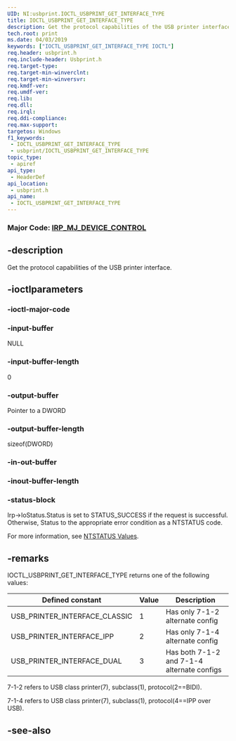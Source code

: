 ```yaml
---
UID: NI:usbprint.IOCTL_USBPRINT_GET_INTERFACE_TYPE
title: IOCTL_USBPRINT_GET_INTERFACE_TYPE
description: Get the protocol capabilities of the USB printer interface.
tech.root: print
ms.date: 04/03/2019
keywords: ["IOCTL_USBPRINT_GET_INTERFACE_TYPE IOCTL"]
req.header: usbprint.h
req.include-header: Usbprint.h
req.target-type: 
req.target-min-winverclnt: 
req.target-min-winversvr: 
req.kmdf-ver: 
req.umdf-ver: 
req.lib: 
req.dll: 
req.irql: 
req.ddi-compliance: 
req.max-support: 
targetos: Windows
f1_keywords:
 - IOCTL_USBPRINT_GET_INTERFACE_TYPE
 - usbprint/IOCTL_USBPRINT_GET_INTERFACE_TYPE
topic_type:
 - apiref
api_type:
 - HeaderDef
api_location:
 - usbprint.h
api_name:
 - IOCTL_USBPRINT_GET_INTERFACE_TYPE
---
```


### Major Code:  [IRP_MJ_DEVICE_CONTROL](/windows-hardware/drivers/kernel/irp-mj-device-control)

## -description

Get the protocol capabilities of the USB printer interface.

## -ioctlparameters

### -ioctl-major-code

### -input-buffer

NULL

### -input-buffer-length

0

### -output-buffer

Pointer to a DWORD

### -output-buffer-length

sizeof(DWORD)

### -in-out-buffer

### -inout-buffer-length

### -status-block

Irp->IoStatus.Status is set to STATUS_SUCCESS if the request is successful.
Otherwise, Status to the appropriate error condition as a NTSTATUS code.

For more information, see [NTSTATUS Values](/windows-hardware/drivers/kernel/using-ntstatus-values).

## -remarks

IOCTL_USBPRINT_GET_INTERFACE_TYPE returns one of the following values:

| Defined constant | Value | Description |
|--|--|--|
| USB_PRINTER_INTERFACE_CLASSIC | 1 | Has only 7-1-2 alternate config |
| USB_PRINTER_INTERFACE_IPP | 2 | Has only 7-1-4 alternate config |
| USB_PRINTER_INTERFACE_DUAL | 3 | Has both 7-1-2 and 7-1-4 alternate configs |

7-1-2 refers to USB class printer(7), subclass(1), protocol(2==BIDI).

7-1-4 refers to USB class printer(7), subclass(1), protocol(4==IPP over USB).

## -see-also
